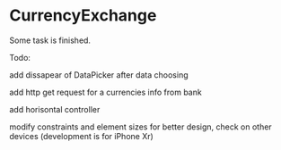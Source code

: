 # CurrencyExchange
Some task is finished.

Todo:

add dissapear of DataPicker after data choosing

add http get request for a currencies info from bank

add horisontal controller

modify constraints and element sizes for better design, check on other devices (development is for iPhone Xr)
